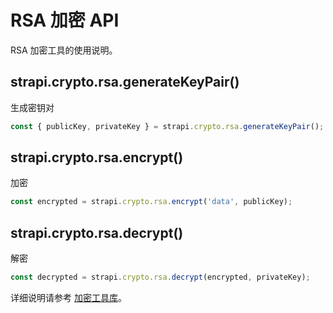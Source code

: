 # RSA 加密 API

RSA 加密工具的使用说明。

## strapi.crypto.rsa.generateKeyPair()

生成密钥对

```javascript
const { publicKey, privateKey } = strapi.crypto.rsa.generateKeyPair();
```

## strapi.crypto.rsa.encrypt()

加密

```javascript
const encrypted = strapi.crypto.rsa.encrypt('data', publicKey);
```

## strapi.crypto.rsa.decrypt()

解密

```javascript
const decrypted = strapi.crypto.rsa.decrypt(encrypted, privateKey);
```

详细说明请参考 [加密工具库](/features/crypto)。

